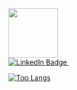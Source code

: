 <!--
**CansuG/CansuG** is a ✨ _special_ ✨ repository because its `README.md` (this file) appears on your GitHub profile.

Here are some ideas to get you started:

- 🔭 I’m currently working on ...
- 🌱 I’m currently learning ...
- 👯 I’m looking to collaborate on ...
- 🤔 I’m looking for help with ...
- 💬 Ask me about ...
- 📫 How to reach me: ...
- 😄 Pronouns: ...
- ⚡ Fun fact: ...
-->

<div id="header">
  <img src="https://media.giphy.com/media/rsUGLKwgSvSxmq1VrZ/giphy.gif" width="100"/>
</div>

<a href="https://www.linkedin.com/in/cansu-g%C3%BCrel/">
    <img src="https://img.shields.io/badge/LinkedIn-blue?style=for-the-badge&logo=linkedin&logoColor=white" alt="LinkedIn Badge"/>
</a>
<img src="https://komarev.com/ghpvc/?username=CansuG&style=flat-square&color=blue" alt=""/>


[![Top Langs](https://github-readme-stats.vercel.app/api/top-langs/?username=CansuG&layout=compact&theme=vision-friendly-dark)](https://github.com/anuraghazra/github-readme-stats)
